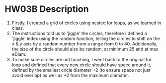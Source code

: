 # HW03B Description

1. Firstly, I created a grid of circles using nested for loops, as we learned in class.
2. The instructions told us to 'jiggle' the circles, therefore I defined a 'jiggle' index using the random function, telling the circles to shift on the x & y axis by a random number from a range from 0 to 40. Additionally, the size of the circle should also be random, at minimum 25 and at max eDiam.
3. To make sure circles are not touching, I went back to the original for loop and defined that every new circle should have space around it, defined by the smallest circle diameter +2 (to ensure space not just avoid overlap) as well as +2 from the maximum diamater.
